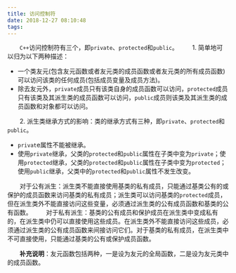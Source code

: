 ```yaml
---
title: 访问控制符
date: 2018-12-27 08:10:48
tags:
---
```

&emsp;&emsp;`C++`访问控制符有三个，即`private`、`protected`和`public`。
&emsp;&emsp;1. 简单地可以归为以下两种描述：

- 一个类友元(包含友元函数或者友元类的成员函数或者友元类的所有成员函数)可以访问该类的任何成员(包括成员变量及成员方法)。
- 除去友元外，`private`成员只有该类自身的成员函数可以访问，`protected`成员只有该类及其派生类的成员函数可以访问，`public`成员则该类及其派生类的成员函数和对象都可以访问。

&emsp;&emsp;2. 派生类继承方式的影响：类的继承方式有三种，即`private`、`protected`和`public`。

- `privat`e属性不能被继承。
- 使用`private`继承，父类的`protected`和`public`属性在子类中变为`private`；使用`protected`继承，父类的`protected`和`public`属性在子类中变为`protected`；使用`public`继承，父类中的`protected`和`public`属性不发生改变。

&emsp;&emsp;对于公有派生：派生类不能直接使用基类的私有成员，只能通过基类公有的或保护的成员函数来访问基类的私有成员；派生类可以访问基类的`protected`成员，但在派生类外不能直接访问这些变量，必须通过派生类的公有成员函数和基类的公有函数。
&emsp;&emsp;对于私有派生：基类的公有成员和保护成员在派生类中变成私有的，在派生类中仍可以直接使用这些成员。在派生类外不能直接访问这些成员，必须通过派生类的公有成员函数来间接访问它们。对于基类的私有成员，在派生类中不可直接使用，只能通过基类的公有或保护成员函数。

&emsp;&emsp;**补充说明**：友元函数包括两种，一是设为友元的全局函数，二是设为友元类中的成员函数。